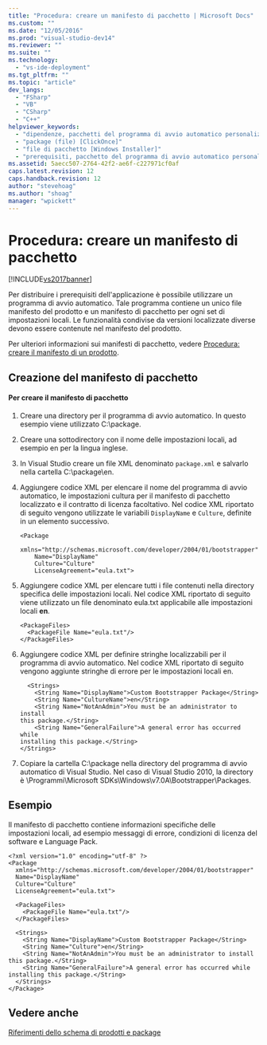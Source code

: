 ```yaml
---
title: "Procedura: creare un manifesto di pacchetto | Microsoft Docs"
ms.custom: ""
ms.date: "12/05/2016"
ms.prod: "visual-studio-dev14"
ms.reviewer: ""
ms.suite: ""
ms.technology: 
  - "vs-ide-deployment"
ms.tgt_pltfrm: ""
ms.topic: "article"
dev_langs: 
  - "FSharp"
  - "VB"
  - "CSharp"
  - "C++"
helpviewer_keywords: 
  - "dipendenze, pacchetti del programma di avvio automatico personalizzati"
  - "package (file) [ClickOnce]"
  - "file di pacchetto [Windows Installer]"
  - "prerequisiti, pacchetto del programma di avvio automatico personalizzato"
ms.assetid: 5aecc507-2764-42f2-ae6f-c227971cf0af
caps.latest.revision: 12
caps.handback.revision: 12
author: "stevehoag"
ms.author: "shoag"
manager: "wpickett"
---
```

# Procedura: creare un manifesto di pacchetto
[!INCLUDE[vs2017banner](../code-quality/includes/vs2017banner.md)]

Per distribuire i prerequisiti dell'applicazione è possibile utilizzare un programma di avvio automatico.  Tale programma contiene un unico file manifesto del prodotto e un manifesto di pacchetto per ogni set di impostazioni locali.  Le funzionalità condivise da versioni localizzate diverse devono essere contenute nel manifesto del prodotto.  
  
 Per ulteriori informazioni sui manifesti di pacchetto, vedere [Procedura: creare il manifesto di un prodotto](../deployment/how-to-create-a-product-manifest.md).  
  
## Creazione del manifesto di pacchetto  
  
#### Per creare il manifesto di pacchetto  
  
1.  Creare una directory per il programma di avvio automatico.  In questo esempio viene utilizzato C:\\package.  
  
2.  Creare una sottodirectory con il nome delle impostazioni locali, ad esempio en per la lingua inglese.  
  
3.  In Visual Studio creare un file XML denominato `package.xml` e salvarlo nella cartella C:\\package\\en.  
  
4.  Aggiungere codice XML per elencare il nome del programma di avvio automatico, le impostazioni cultura per il manifesto di pacchetto localizzato e il contratto di licenza facoltativo.  Nel codice XML riportato di seguito vengono utilizzate le variabili `DisplayName` e `Culture`, definite in un elemento successivo.  
  
    ```  
    <Package  
        xmlns="http://schemas.microsoft.com/developer/2004/01/bootstrapper"  
        Name="DisplayName"  
        Culture="Culture"  
        LicenseAgreement="eula.txt">  
    ```  
  
5.  Aggiungere codice XML per elencare tutti i file contenuti nella directory specifica delle impostazioni locali.  Nel codice XML riportato di seguito viene utilizzato un file denominato eula.txt applicabile alle impostazioni locali **en**.  
  
    ```  
    <PackageFiles>  
      <PackageFile Name="eula.txt"/>  
    </PackageFiles>  
    ```  
  
6.  Aggiungere codice XML per definire stringhe localizzabili per il programma di avvio automatico.  Nel codice XML riportato di seguito vengono aggiunte stringhe di errore per le impostazioni locali en.  
  
    ```  
      <Strings>  
        <String Name="DisplayName">Custom Bootstrapper Package</String>  
        <String Name="CultureName">en</String>  
        <String Name="NotAnAdmin">You must be an administrator to install   
    this package.</String>  
        <String Name="GeneralFailure">A general error has occurred while   
    installing this package.</String>  
    </Strings>  
    ```  
  
7.  Copiare la cartella C:\\package nella directory del programma di avvio automatico di Visual Studio.  Nel caso di Visual Studio 2010, la directory è \\Programmi\\Microsoft SDKs\\Windows\\v7.0A\\Bootstrapper\\Packages.  
  
## Esempio  
 Il manifesto di pacchetto contiene informazioni specifiche delle impostazioni locali, ad esempio messaggi di errore, condizioni di licenza del software e Language Pack.  
  
```  
<?xml version="1.0" encoding="utf-8" ?>  
<Package  
  xmlns="http://schemas.microsoft.com/developer/2004/01/bootstrapper"  
  Name="DisplayName"  
  Culture="Culture"  
  LicenseAgreement="eula.txt">  
  
  <PackageFiles>  
    <PackageFile Name="eula.txt"/>  
  </PackageFiles>  
  
  <Strings>  
    <String Name="DisplayName">Custom Bootstrapper Package</String>  
    <String Name="Culture">en</String>  
    <String Name="NotAnAdmin">You must be an administrator to install this package.</String>  
    <String Name="GeneralFailure">A general error has occurred while   
installing this package.</String>  
  </Strings>  
</Package>  
```  
  
## Vedere anche  
 [Riferimenti dello schema di prodotti e package](../deployment/product-and-package-schema-reference.md)